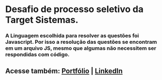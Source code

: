 # Desafio de processo seletivo da Target Sistemas.

### A Linguagem escolhida para resolver as questões foi **Javascript**. Por isso a resolução das questões se encontram em um arquivo JS, mesmo que algumas não necessitem ser respondidas com código.

## Acesse também: [Portfólio](https://mariapgomes.github.io/) | [LinkedIn](https://www.linkedin.com/in/mg-desenvolvimentoweb/)